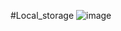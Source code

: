 
#Local_storage 
![image](https://github.com/Ranjith101/white/assets/89287908/7ff64001-1aeb-4371-9d18-0aae85136ce5)
